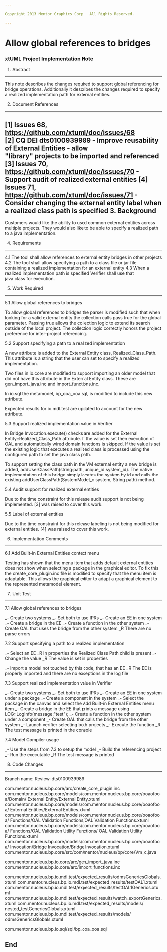 ```yaml
---

Copyright 2013 Mentor Graphics Corp.  All Rights Reserved.

---
```


# Allow global references to bridges
### xtUML Project Implementation Note

1. Abstract
-----------
This note describes the changes required to support global referencing for
bridge operations.  Additionally it describes the changes required to specify
a realized implementation path for external entities.

2. Document References
----------------------
[1] Issues 68, https://github.com/xtuml/doc/issues/68  
[2] CQ DEI dts0100939989 - Improve reusability of External Entities - allow   
                                "library" projects to be imported and referenced  
[3] Issues 70, https://github.com/xtuml/doc/issues/70 - Support audit of
                                                      realized external entities
[4] Issues 71, https://github.com/xtuml/doc/issues/71 - Consider changing the
                   external entity label when a realized class path is specified
3. Background
-------------
Customers would like the ability to used common external entities across
multiple projects.  They would also like to be able to specify a realized path
to a java implementation.

4. Requirements
---------------
4.1 The tool shall allow references to external entity bridges in other projects
4.2 The tool shall allow specifying a path to a class file or jar file  
    containing a realized implementation for an external entity
4.3 When a realized implementation path is specified Verifier shall use that  
    java class for execution.

5. Work Required
----------------
5.1 Allow global references to bridges

To allow global references to bridges the parser is modified such that when
looking for a valid external entity the collection calls pass true for the
global parameter.  Passing true allows the collection logic to extend its search
outside of the local project.  The collection logic correctly honors the project
preference for inter-project referencing.

5.2 Support specifying a path to a realized implementation

A new attribute is added to the External Entity class, Realized_Class_Path.
This attribute is a string that the user can set to specify a realized
implementation.

Two files in io.core are modified to support importing an older model that did
not have this attribute in the External Entity class.  These are
gen_import_java.inc and import_functions.inc.

In io.sql the metamodel, bp_ooa_ooa.sql, is modified to include this new
attribute.

Expected results for io.mdl.test are updated to account for the new attribute.

5.3 Support realized implementation value in Verifier

In Bridge Invocation.execute() checks are added for the
External Entity::Realized_Class_Path attribute.  If the value is set then
execution of OAL and automatically wired domain functions is skipped.  If the
value is set the existing logic that executes a realized class is processed
using the configured path to set the java class path.

To support setting the class path in the VM external entity a new bridge is
added, addUserClassPath(string:path, unique_id:system_id).  The native
implementation of this bridge simply locates the system by id and calls the
existing addUserClassPath(SystemModel_c system, String path) method.  

5.4 Audit support for realized external entities

Due to the time constraint for this release audit support is not being
implemented.  [3] was raised to cover this work.

5.5 Label of external entities

Due to the time constraint for this release labeling is not being modified for
external entities.  [4] was raised to cover this work.

6. Implementation Comments
--------------------------
6.1 Add Built-in External Entities context menu

Testing has shown that the menu item that adds default external entities does
not show when selecting a package in the graphical editor.  To fix this the
create_core_plugin.inc file is modified to specify that the menu item is
adaptable.  This allows the graphical editor to adapt a graphical element to the
represented metamodel element.

7. Unit Test
------------
7.1 Allow global references to bridges

_- Create two systems
_- Set both to use IPRs
_- Create an EE in one system
_- Create a bridge in the EE
_- Create a function in the other system
_- Create OAL that uses the bridge from the other system
_R There are no parse errors

7.2 Support specifying a path to a realized implementation

_- Select an EE
_R In properties the Realized Class Path child is present
_- Change the value
_R The value is set in properties

_- Import a model not touched by this code, that has an EE
_R The EE is properly imported and there are no exceptions in the log file

7.3 Support realized implementation value in Verifier

_- Create two systems
_- Set both to use IPRs
_- Create an EE in one system under a package
_- Create a component in the system
_- Select the package in the canvas and select the Add Built-in External
   Entities menu item
_- Create a bridge in the EE that prints a message using
   LOG::LogInfo(message:"test");
_- Create a function in the other system under a component
_- Create OAL that calls the bridge from the other system
_- Launch verifier selecting both projects
_- Execute the function
_R The test message is printed in the console

7.4 Model Compiler usage

_- Use the steps from 7.3 to setup the model
_- Build the referencing project
_- Run the executable
_R The test message is printed

8. Code Changes
---------------
Branch name: Review-dts0100939989

com.mentor.nucleus.bp.core/arc/create_core_plugin.inc
com.mentor.nucleus.bp.core/models/com.mentor.nucleus.bp.core/ooaofooa/Domain/
    External Entity/External Entity.xtuml
com.mentor.nucleus.bp.core/models/com.mentor.nucleus.bp.core/ooaofooa/
    External Entities/External Entities.xtuml
com.mentor.nucleus.bp.core/models/com.mentor.nucleus.bp.core/ooaofooa/
    Functions/OAL Validation Functions/OAL Validation Functions.xtuml
com.mentor.nucleus.bp.core/models/com.mentor.nucleus.bp.core/ooaofooa/
    Functions/OAL Validation Utility Functions/
    OAL Validation Utility Functions.xtuml
com.mentor.nucleus.bp.core/models/com.mentor.nucleus.bp.core/ooaofooa/
    Invocation/Bridge Invocation/Bridge Invocation.xtuml
com.mentor.nucleus.bp.core/src/com/mentor/nucleus/bp/core/Vm_c.java

com.mentor.nucleus.bp.io.core/arc/gen_import_java.inc
com.mentor.nucleus.bp.io.core/arc/import_functions.inc

com.mentor.nucleus.bp.io.mdl.test/expected_results/odmsGenericsGlobals.xtuml
com.mentor.nucleus.bp.io.mdl.test/expected_results/testOAL1.xtuml
com.mentor.nucleus.bp.io.mdl.test/expected_results/testOAL1Generics.xtuml
com.mentor.nucleus.bp.io.mdl.test/expected_results/watch_exportGenerics.xtuml
com.mentor.nucleus.bp.io.mdl.test/expected_results/models/
    nested_testGenericsGlobals.xtuml
com.mentor.nucleus.bp.io.mdl.test/expected_results/models/
    odmsGenericsGlobals.xtuml

com.mentor.nucleus.bp.io.sql/sql/bp_ooa_ooa.sql

End
---


